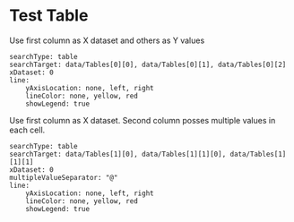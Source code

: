 # Test Table
Use first column as X dataset and others as Y values
``` tracker
searchType: table
searchTarget: data/Tables[0][0], data/Tables[0][1], data/Tables[0][2]
xDataset: 0
line:
	yAxisLocation: none, left, right
	lineColor: none, yellow, red
	showLegend: true
```

Use first column as X dataset. Second column posses multiple values in each cell.
``` tracker
searchType: table
searchTarget: data/Tables[1][0], data/Tables[1][1][0], data/Tables[1][1][1]
xDataset: 0
multipleValueSeparator: "@"
line:
	yAxisLocation: none, left, right
	lineColor: none, yellow, red
	showLegend: true
```